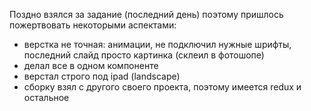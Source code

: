 Поздно взялся за задание (последний день) поэтому пришлось пожертвовать некоторыми аспектами:
- верстка не точная: анимации, не подключил нужные шрифты, последний слайд просто картинка (склеил в фотошопе)
- делал все в одном компоненте
- верстал строго под ipad (landscape)
- сборку взял с другого своего проекта, поэтому имеется redux и остальное